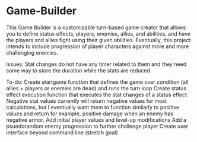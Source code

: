 # Game-Builder

This Game Builder is a customizable turn-based game creator that allows you to define status effects, players, enemies, allies, and abilities, and have the players and allies fight using their given abilities. Eventually, this project intends to include progression of player characters against more and more challenging enemies.


Issues:
    Stat changes do not have any timer related to them and they need some way to store the duration while the stats are reduced

To-do:
    Create startgame function that defines the game over condition (all allies + players or enemies are dead) and runs the turn loop
    Create status effect execution function that executes the stat changes of a status effect
    Negative stat values currently will return negative values for most calculations, but I eventually want them to function similarly to positive values and return for example, positive damage when an enemy has negative armor.
    Add initial player values and level-up modifications
    Add a psuedorandom enemy progression to further challenge player
    Create user interface beyond command line (stretch goal)
